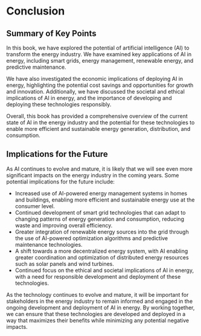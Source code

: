 # Conclusion

Summary of Key Points
---------------------

In this book, we have explored the potential of artificial intelligence (AI) to transform the energy industry. We have examined key applications of AI in energy, including smart grids, energy management, renewable energy, and predictive maintenance.

We have also investigated the economic implications of deploying AI in energy, highlighting the potential cost savings and opportunities for growth and innovation. Additionally, we have discussed the societal and ethical implications of AI in energy, and the importance of developing and deploying these technologies responsibly.

Overall, this book has provided a comprehensive overview of the current state of AI in the energy industry and the potential for these technologies to enable more efficient and sustainable energy generation, distribution, and consumption.

Implications for the Future
---------------------------

As AI continues to evolve and mature, it is likely that we will see even more significant impacts on the energy industry in the coming years. Some potential implications for the future include:

* Increased use of AI-powered energy management systems in homes and buildings, enabling more efficient and sustainable energy use at the consumer level.
* Continued development of smart grid technologies that can adapt to changing patterns of energy generation and consumption, reducing waste and improving overall efficiency.
* Greater integration of renewable energy sources into the grid through the use of AI-powered optimization algorithms and predictive maintenance technologies.
* A shift towards a more decentralized energy system, with AI enabling greater coordination and optimization of distributed energy resources such as solar panels and wind turbines.
* Continued focus on the ethical and societal implications of AI in energy, with a need for responsible development and deployment of these technologies.

As the technology continues to evolve and mature, it will be important for stakeholders in the energy industry to remain informed and engaged in the ongoing development and deployment of AI in energy. By working together, we can ensure that these technologies are developed and deployed in a way that maximizes their benefits while minimizing any potential negative impacts.